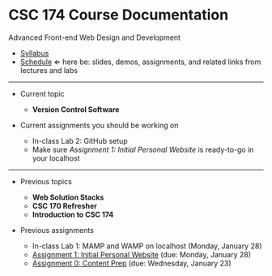 # CSC 174 Course Documentation
Advanced Front-end Web Design and Development

- [Syllabus](syllabus.md)
- [Schedule](schedule.md) &lArr; here be: slides, demos, assignments, and related links from lectures and labs

<hr>

- Current topic

  - **Version Control Software**
- Current assignments you should be working on
  - In-class Lab 2: GitHub setup
  - Make sure *Assignment 1: Initial Personal Website* is ready-to-go in your localhost

<hr>

- Previous topics

  - **Web Solution Stacks**
  - **CSC 170 Refresher**
  - **Introduction to CSC 174**
- Previous assignments

  - In-class Lab 1: MAMP and WAMP on localhost (Monday, January 28)
  - [Assignment 1: Initial Personal Website](assignment01-initial-personal-website/instructions.md) (due: Monday, January 28)
  - [Assignment 0: Content Prep](assignment00-content-prep/instructions.md) (due: Wednesday, January 23)